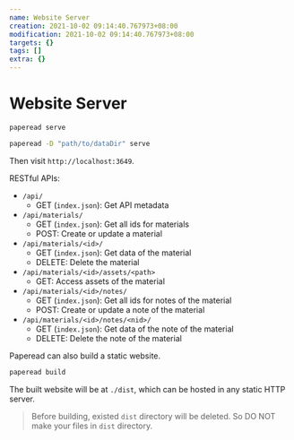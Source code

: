 ```yaml
---
name: Website Server
creation: 2021-10-02 09:14:40.767973+08:00
modification: 2021-10-02 09:14:40.767973+08:00
targets: {}
tags: []
extra: {}
---
```


# Website Server

```sh
paperead serve

paperead -D "path/to/dataDir" serve
```

Then visit `http://localhost:3649`.

RESTful APIs:

- `/api/`
  - GET (`index.json`): Get API metadata
- `/api/materials/`
  - GET (`index.json`): Get all ids for materials
  - POST: Create or update a material
- `/api/materials/<id>/`
  - GET (`index.json`): Get data of the material
  - DELETE: Delete the material
- `/api/materials/<id>/assets/<path>`
  - GET: Access assets of the material
- `/api/materials/<id>/notes/`
  - GET (`index.json`): Get all ids for notes of the material
  - POST: Create or update a note of the material
- `/api/materials/<id>/notes/<nid>/`
  - GET (`index.json`): Get data of the note of the material
  - DELETE: Delete the note of the material

Paperead can also build a static website.

```sh
paperead build
```

The built website will be at `./dist`, which can be hosted in any static HTTP server.

> Before building, existed `dist` directory will be deleted. So DO NOT make your files in `dist` directory.

